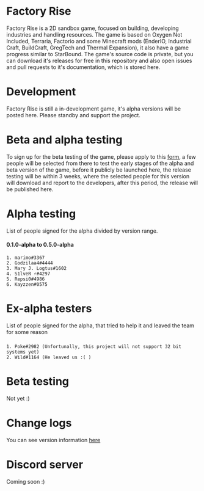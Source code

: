 # Factory Rise
Factory Rise is a 2D sandbox game, focused on building, developing industries and handling resources. The game is based on Oxygen Not Included, Terraria, Factorio and some Minecraft mods (EnderIO, Industrial Craft, BuildCraft, GregTech and Thermal Expansion), it also have a game progress similar to StarBound. The game's source code is private, but you can download it's releases for free in this repository and also open issues and pull requests to it's documentation, which is stored here.

# Development
Factory Rise is still a in-development game, it's alpha versions will be posted here. Please standby and support the project.

# Beta and alpha testing
To sign up for the beta testing of the game, please apply to this [form](https://forms.gle/Cg5UsBKvLPje3o1y9), a few people will be selected from there to test the early stages of the alpha and beta version of the game, before it publicly be launched here, the release testing will be within 3 weeks, where the selected people for this version will download and report to the developers, after this period, the release will be published here.

# Alpha testing
List of people signed for the alpha divided by version range.
#### 0.1.0-alpha to 0.5.0-alpha
    1. marimo#3367
    2. Godzilaa4#4444
    3. Mary J. Logtus#1602
    4. S1lveR ⚡#4297
    5. Repsi0#4986
    6. Kayzzen#0575

# Ex-alpha testers
List of people signed for the alpha, that tried to help it and leaved the team for some reason
#####
    1. Poke#2982 (Unfortunally, this project will not support 32 bit systems yet)
    2. Wild#1164 (He leaved us :( )

# Beta testing
Not yet :)

# Change logs
You can see version information [here](/changelog.txt/)

# Discord server
Coming soon :)
